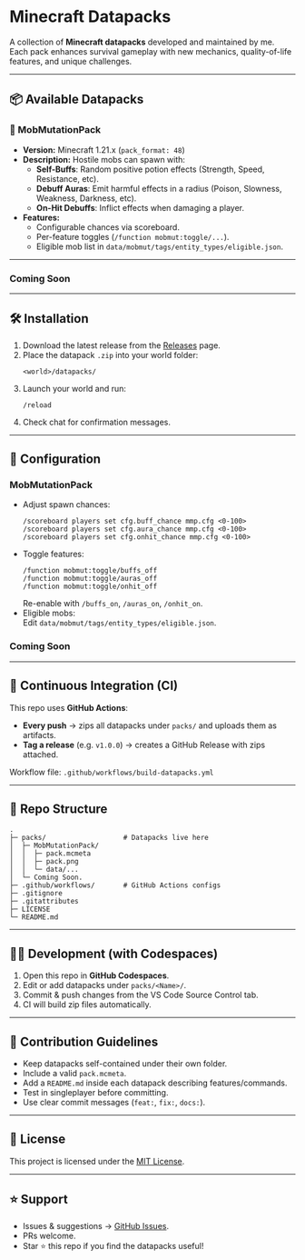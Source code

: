 # Minecraft Datapacks

A collection of **Minecraft datapacks** developed and maintained by me.  
Each pack enhances survival gameplay with new mechanics, quality-of-life features, and unique challenges.

---

## 📦 Available Datapacks

### 🧬 MobMutationPack
- **Version:** Minecraft 1.21.x (`pack_format: 48`)
- **Description:** Hostile mobs can spawn with:
  - **Self-Buffs**: Random positive potion effects (Strength, Speed, Resistance, etc).
  - **Debuff Auras**: Emit harmful effects in a radius (Poison, Slowness, Weakness, Darkness, etc).
  - **On-Hit Debuffs**: Inflict effects when damaging a player.
- **Features:**
  - Configurable chances via scoreboard.
  - Per-feature toggles (`/function mobmut:toggle/...`).
  - Eligible mob list in `data/mobmut/tags/entity_types/eligible.json`.

---

### Coming Soon

---

## 🛠 Installation

1. Download the latest release from the [Releases](../../releases) page.
2. Place the datapack `.zip` into your world folder:
   ```
   <world>/datapacks/
   ```
3. Launch your world and run:
   ```mcfunction
   /reload
   ```
4. Check chat for confirmation messages.

---

## 🔧 Configuration

### MobMutationPack
- Adjust spawn chances:
  ```mcfunction
  /scoreboard players set cfg.buff_chance mmp.cfg <0-100>
  /scoreboard players set cfg.aura_chance mmp.cfg <0-100>
  /scoreboard players set cfg.onhit_chance mmp.cfg <0-100>
  ```
- Toggle features:
  ```mcfunction
  /function mobmut:toggle/buffs_off
  /function mobmut:toggle/auras_off
  /function mobmut:toggle/onhit_off
  ```
  Re-enable with `/buffs_on`, `/auras_on`, `/onhit_on`.
- Eligible mobs:  
  Edit `data/mobmut/tags/entity_types/eligible.json`.

### Coming Soon

---

## 🤖 Continuous Integration (CI)

This repo uses **GitHub Actions**:

- **Every push** → zips all datapacks under `packs/` and uploads them as artifacts.
- **Tag a release** (e.g. `v1.0.0`) → creates a GitHub Release with zips attached.

Workflow file: `.github/workflows/build-datapacks.yml`

---

## 📂 Repo Structure

```
.
├─ packs/                   # Datapacks live here
│  ├─ MobMutationPack/
│  │  ├─ pack.mcmeta
│  │  ├─ pack.png
│  │  └─ data/...
│  └─ Coming Soon.
├─ .github/workflows/       # GitHub Actions configs
├─ .gitignore
├─ .gitattributes
├─ LICENSE
└─ README.md
```

---

## 🧑‍💻 Development (with Codespaces)

1. Open this repo in **GitHub Codespaces**.
2. Edit or add datapacks under `packs/<Name>/`.
3. Commit & push changes from the VS Code Source Control tab.
4. CI will build zip files automatically.

---

## 📝 Contribution Guidelines

- Keep datapacks self-contained under their own folder.
- Include a valid `pack.mcmeta`.
- Add a `README.md` inside each datapack describing features/commands.
- Test in singleplayer before committing.
- Use clear commit messages (`feat:`, `fix:`, `docs:`).

---

## 📜 License

This project is licensed under the [MIT License](LICENSE).

---

## ⭐ Support

- Issues & suggestions → [GitHub Issues](../../issues).
- PRs welcome.
- Star ⭐ this repo if you find the datapacks useful!

